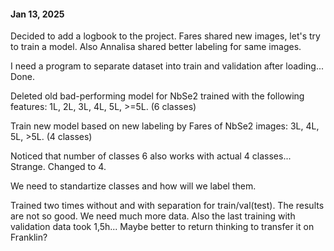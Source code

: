 #### Jan 13, 2025
Decided to add a logbook to the project.
Fares shared new images, let's try to train a model.
Also Annalisa shared better labeling for same images.

I need a program to separate dataset into train and validation after loading...
Done.

Deleted old bad-performing model for NbSe2 trained with the following features: 1L, 2L, 3L, 4L, 5L, >=5L. (6 classes)

Train new model based on new labeling by Fares of NbSe2 images: 3L, 4L, 5L, >5L. (4 classes)

Noticed that number of classes 6 also works with actual 4 classes... Strange. Changed to 4.

We need to standartize classes and how will we label them.

Trained two times without and with separation for train/val(test). The results are not so good. We need much more data.
Also the last training with validation data took 1,5h... Maybe better to return thinking to transfer it on Franklin?